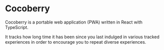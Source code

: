 # Cocoberry

Cocoberry is a portable web application (PWA) written in React with TypeScript.

It tracks how long time it has been since you last indulged in various tracked experiences in order to encourage you to repeat diverse experiences.